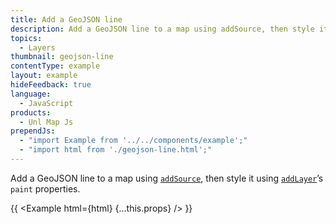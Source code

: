 ```yaml
---
title: Add a GeoJSON line
description: Add a GeoJSON line to a map using addSource, then style it using addLayer’s paint properties.
topics:
  - Layers
thumbnail: geojson-line
contentType: example
layout: example
hideFeedback: true
language:
  - JavaScript
products:
  - Unl Map Js
prependJs:
  - "import Example from '../../components/example';"
  - "import html from './geojson-line.html';"
---
```


Add a GeoJSON line to a map using [`addSource`](https://u-n-l.github.io/unl-map-js-docs/api/map/#map#addsource), then style it using [`addLayer`](https://u-n-l.github.io/unl-map-js-docs/api/map/#map#addlayer)’s `paint` properties.

{{ <Example html={html} {...this.props} /> }}
